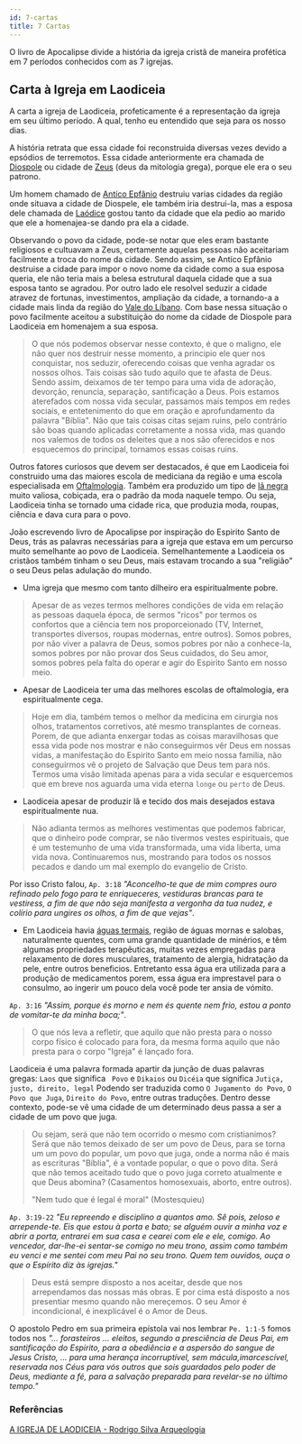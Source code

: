```yaml
---
id: 7-cartas
title: 7 Cartas
---
```


O livro de Apocalipse divide a história da igreja cristã de maneira profética em 7 períodos conhecidos com as 7 igrejas.

## Carta à Igreja em Laodiceia

 A carta a igreja de Laodiceia, profeticamente é a representação da igreja em seu último período. A qual, tenho eu entendido que seja para os nosso dias.
 
 A história retrata que essa cidade foi reconstruida diversas vezes devido a epsódios de terremotos. Essa cidade anteriormente era chamada de [Diospole](#) ou cidade de [Zeus](#) (deus da mitologia grega), porque ele era o seu patrono.
 
 Um homem chamado de [Antíco Epfânio](#) destruiu varias cidades da região onde situava a cidade de Diospele, ele também iria destrui-la, mas a esposa dele chamada de [Laódice](#) gostou tanto da cidade que ela pedio ao marido que ele a homenajea-se dando pra ela a cidade.

 Observando o povo da cidade, pode-se notar que eles eram bastante religiosos e cultuavam a Zeus, certamente aquelas pessoas não aceitariam facilmente a troca do nome da cidade. Sendo assim, se Antíco Epfânio destruise a cidade para impor o novo nome da cidade como a sua esposa queria, ele não teria mais a belesa estrutural daquela cidade que a sua esposa tanto se agradou. Por outro lado ele resolvel seduzir a cidade atravez de fortunas, investimentos, ampliação da cidade, a tornando-a a cidade mais linda da região do [Vale do Líbano](#). Com base nessa situação o povo facilmente aceitou a substituição do nome da cidade de Diospole para Laodiceia em homenajem a sua esposa.

 > O que nós podemos observar nesse contexto, é que o maligno, ele não quer nos destruir nesse momento, a principio ele quer nos conquistar, nos seduzir, oferecendo coisas que venha agradar os nossos olhos. Tais coisas são tudo aquilo que te afasta de Deus. Sendo assim, deixamos de ter tempo para uma vida de adoração, devorção, renuncia, separação, santificação a Deus. Pois estamos aterefados com nossa vida secular, passamos mais tempos em redes sociais, e entetenimento do que em oração e aprofundamento da palavra "Bíblia". Não que tais coisas citas sejam ruins, pelo contrário são boas quando aplicadas corretamente a nossa vida, mas quando nos valemos de todos os deleites que a nos são oferecidos e nos esquecemos do principal, tornamos essas coisas ruins.

 Outros fatores curiosos que devem ser destacados, é que em Laodiceia foi construido uma das maiores escola de mediciana da região e uma escola especialisada em [Oftalmologia](#). Também era produzido um tipo de [lã negra](#) muito valiosa, cobiçada, era o padrão da moda naquele tempo. Ou seja, Laodiceia tinha se tornado uma cidade rica, que produzia moda, roupas, ciência e dava cura para o povo.

 João escrevendo livro de Apocalipse por inspiração do Espirito Santo de Deus, trás as palavras necessárias para a igreja que estava em um percurso muito semelhante ao povo de Laodiceia. Semelhantemente a Laodiceia os cristãos também tinham o seu Deus, mais estavam trocando a sua "religião" o seu Deus pelas adulação do mundo. 
 
 - Uma igreja que mesmo com tanto dilheiro era espiritualmente pobre.
  
> Apesar de as vezes termos melhores condições de vida em relação as pessoas daquela época, de sermos "ricos" por termos os confortos que a ciência tem nos proporceionado (TV, Internet, transportes diversos, roupas modernas, entre outros). Somos pobres, por não viver a palavra de Deus, somos pobres por não a conhece-la, somos pobres por não provar dos Seus cuidados, do Seu amor, somos pobres pela falta do operar e agir do Espirito Santo em nosso meio.
 
 - Apesar de Laodiceia ter uma das melhores escolas de oftalmologia, era espiritualmente cega.

> Hoje em dia, também temos o melhor da medicina em cirurgia nos olhos, tratamentos corretivos, até mesmo transplantes de corneas. Porem, de que adianta enxergar todas as coisas maravilhosas que essa vida pode nos mostrar e não conseguirmos vêr Deus em nossas vidas, a manifestação do Espirito Santo em meio nossa familia, não conseguirmos vê o projeto de Salvação que Deus tem para nós. Termos uma visão limitada apenas para a vida secular e esquercemos que em breve nos aguarda uma vida eterna ```longe``` ou ```perto``` de Deus.
 
 - Laodiceia apesar de produzir lã e tecido dos mais desejados estava espiritualmente nua.

> Não adianta termos as melhores vestimentas que podemos fabricar, que o dinheiro pode comprar, se não tivermos vestes espirituais, que é um testemunho de uma vida transformada, uma vida liberta, uma vida nova. Continuaremos nus, mostrando para todos os nossos pecados e dando um mal exemplo do evangelio de Cristo.

Por isso Cristo falou, ```Ap. 3:18``` *"Aconcelho-te que de mim compres ouro refinado pelo fogo para te enriqueceres, vestiduras brancas para te vestiress, a fim de que não seja manifesta a vergonha da tua nudez, e colírio para ungires os olhos, a fim de que vejas"*.

- Em Laodiceia havia [águas termais](#), região de águas mornas e salobas, naturalmente quentes, com uma grande quantidade de minérios, e têm algumas propriedades terapêuticas, muitas vezes empregadas para relaxamento de dores musculares, tratamento de alergia, hidratação da pele, entre outros beneficios. Entretanto essa água era utilizada para a produção de medicamentos porem, essa água era imprestavel para o consulmo, ao ingerir um pouco dela você pode ter ansia de vómito. 
 
```Ap. 3:16``` *"Assim, porque és morno e nem és quente nem frio, estou a ponto de vomitar-te da minha boca;"*.

> O que nós leva a refletir, que aquilo que não presta para o nosso corpo físico é colocado para fora, da mesma forma aquilo que não presta para o corpo "Igreja" é lançado fora.

Laodiceia é uma palavra formada apartir da junção de duas palavras gregas: ```Laos``` que significa ``` Povo``` e ```Dikaios``` ou ```Dicéia``` que significa ```Jutiça, justo, direito, legal``` Podendo ser traduzida como ```O Jugamento do Povo```, ```O Povo que Juga```, ```Direito do Povo```, entre outras traduções. Dentro desse contexto, pode-se vê uma cidade de um determinado deus passa a ser a cidade de um povo que juga. 

> Ou sejam, será que não tem ocorrido o mesmo com cristianimos? Será que não temos deixado de ser um povo de Deus, para se torna um um povo do popular, um povo que juga, onde a norma não é mais as escrituras "Bíblia", é a vontade popular, o que o povo dita. Será que não temos aceitado tudo que o povo juga correto atualmente e que Deus abomina? (Casamentos homosexuais, aborto, entre outros). 
> 
> "Nem tudo que é legal é moral" (Mostesquieu)

```Ap. 3:19-22``` *"Eu repreendo e disciplino a quantos amo. Sê pois, zeloso e arrepende-te. Eis que estou à porta e bato; se alguém ouvir a minha voz e abrir a porta, entrarei em sua casa e cearei com ele e ele, comigo. Ao vencedor, dar-lhe-ei sentar-se comigo no meu trono, assim como também eu venci e me sentei com meu Pai no seu trono. Quem tem ouvidos, ouça o que o Espírito diz às igrejas."*

> Deus está sempre disposto a nos aceitar, desde que nos arrependamos das nossas más obras. E por cima está disposto a nos presentiar mesmo quando não mereçemos. O seu Amor é incondicional, é inexplicável é o Amor de Deus.

O apostolo Pedro em sua primeira epístola vai nos lembrar ```Pe. 1:1-5``` fomos todos nos *"... forasteiros ... eleitos, segundo a presciência de Deus Pai, em santificação do Espirito, para a obediência e a aspersão do sangue de Jesus Cristo, ... para uma herança incorruptível, sem mácula,imarcescível, reservada nos Céus para vós outros que sois guardados pelo poder de Deus, mediante a fé, para a salvação preparada para revelar-se no último tempo."*

### Referências
[A IGREJA DE LAODICEIA - Rodrigo Silva Arqueologia](https://www.youtube.com/watch?v=zVHl3uXvehE)